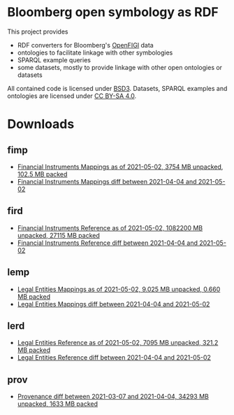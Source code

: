 Bloomberg open symbology as RDF
===============================

This project provides

- RDF converters for Bloomberg's [OpenFIGI][1] data
- ontologies to facilitate linkage with other symbologies
- SPARQL example queries
- some datasets, mostly to provide linkage with other open ontologies or datasets

All contained code is licensed under [BSD3][2].  Datasets, SPARQL examples and
ontologies are licensed under [CC BY-SA 4.0][3].


Downloads
=========

fimp
----

- [Financial Instruments Mappings as of 2021-05-02, 3754 MB unpacked, 102.5 MB packed](https://yadi.sk/d/KyA5aQuQC9qT0g)
- [Financial Instruments Mappings diff between 2021-04-04 and 2021-05-02](https://yadi.sk/d/_kmH3wy6kNF0Vw)

fird
----

- [Financial Instruments Reference as of 2021-05-02, 1082200 MB unpacked, 27115 MB packed](https://yadi.sk/d/67vOmT6oENkX2Q)
- [Financial Instruments Reference diff between 2021-04-04 and 2021-05-02](https://yadi.sk/d/ir8Xdhjtlp00Xw)

lemp
----

- [Legal Entities Mappings as of 2021-05-02, 9.025 MB unpacked, 0.660 MB packed](https://yadi.sk/d/JuMGa5r6UwWlXg)
- [Legal Entities Mappings diff between 2021-04-04 and 2021-05-02](https://yadi.sk/d/bpIFFblXZdkgWw)

lerd
----

- [Legal Entities Reference as of 2021-05-02, 7095 MB unpacked, 321.2 MB packed](https://yadi.sk/d/mva2_7o1DWCnBA)
- [Legal Entities Reference diff between 2021-04-04 and 2021-05-02](https://yadi.sk/d/fmghqCgmltpsZQ)

prov
----
- [Provenance diff between 2021-03-07 and 2021-04-04, 34293 MB unpacked, 1633 MB packed](https://yadi.sk/d/Mc0TOBf5X8o8dQ)


  [1]: http://openfigi.com/
  [2]: http://opensource.org/licenses/BSD-3-Clause
  [3]: http://creativecommons.org/licenses/by-sa/4.0/
  [4]: http://datahub.io/dataset/figi
